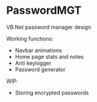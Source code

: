 # PasswordMGT
VB.Net password manager design

Working functions:

- Navbar animations
- Home page stats and notes
- Anti keylogger 
- Password generator

WIP:

- Storing encrypted passwords

<img src="">
